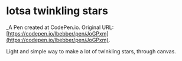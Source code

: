 # lotsa twinkling stars
 _A Pen created at CodePen.io. Original URL: [https://codepen.io/lbebber/pen/JoGPxm](https://codepen.io/lbebber/pen/JoGPxm).

 Light and simple way to make a lot of twinkling stars, through canvas.